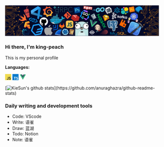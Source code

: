 ![](https://github.com/king-peach/king-peach/blob/master/header_.png)

### Hi there, I'm king-peach

This is my personal profile

**Languages:**  

<code><img height="20" src="https://raw.githubusercontent.com/github/explore/80688e429a7d4ef2fca1e82350fe8e3517d3494d/topics/javascript/javascript.png"></code>
<code><img height="20" src="https://raw.githubusercontent.com/github/explore/80688e429a7d4ef2fca1e82350fe8e3517d3494d/topics/typescript/typescript.png"></code>
<code><img height="20" src="https://raw.githubusercontent.com/github/explore/80688e429a7d4ef2fca1e82350fe8e3517d3494d/topics/vue/vue.png"></code>

[![KieSun's github stats](https://github-readme-stats.vercel.app/api?username=king-peach&show_icons=true&bg_color=320,323031,84a59d&icon_color=b0c4b1&title_color=eec170&text_color=a2a392&include_all_commits=true")](https://github.com/anuraghazra/github-readme-stats)

### Daily writing and development tools

- Code: VScode
- Write: 语雀
- Draw: 蓝湖
- Todo: Notion
- Note: 语雀
